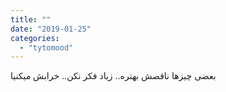 ```yaml
---
title: ""
date: "2019-01-25"
categories: 
  - "tytomood"
---
```


بعضی چیزها ناقصش بهتره.. زیاد فکر نکن.. خرابش میکنیا
